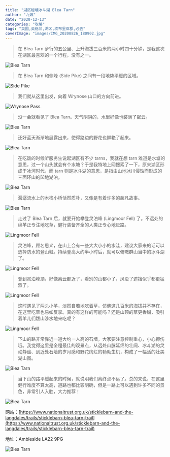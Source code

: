 ```yaml
---
title: "湖区秘境冰斗湖 Blea Tarn"
author: "九姨"
date: "2020-12-13"
categories: "攻略"
tags: "英国,英格兰,湖区,坎布里亚郡,必去"
coverImage: "images/IMG_20200826_180902.jpg"
---
```


>在 Blea Tarn 步行的五公里、上升海拔三百米的两小时四十分钟，是我这次在湖区最喜欢的一个行程，没有之一。

![Blea Tarn](images/bleatarntrail.jpg)

>在 Blea Tarn 和侧峰 (Side Pike) 之间有一段地势平缓的区域。

![Side Pike](images/IMG_20200826_182806.jpg)

>我们就从这里出发，向着 Wrynose 山口的方向前进。

![Wrynose Pass](images/IMG_20200826_154635.jpg)

>没一会就看见了 Blea Tarn。天气阴阴的，水里好像也装满了密云。

![Blea Tarn](images/IMG_20200826_155541.jpg)

>还好蓝天渐渐地展露出来，使得路边的野花也鲜艳了起来。

![Blea Tarn](images/IMG_20200826_160943.jpg)

>在吃饭的时候听服务生说起湖区有不少 tarns，我就在想 tarn 难道是水塘的意思，过一个山头就会有个水塘？于是我特地上网搜索了一下，原来湖区形成于冰河时代，而 tarn 则是冰斗湖的意思，是指由山地冰川侵蚀而形成的三面环山的凹地湖泊。

![Blea Tarn](images/IMG_20200826_161204.jpg)

>潺潺流水上的木栈小桥恬然质朴，又像是有着许多的超凡故事。

![Blea Tarn](images/IMG_20200826_160814.jpg)

>走过了 Blea Tarn 后，就要开始攀登灵泊峰 (Lingmoor Fell) 了。不远处的绵羊正专注地吃草，健行装备齐全的人类正专心地赶路。

![Lingmoor Fell](images/IMG_20200826_162258.jpg)

>灵泊峰，顾名思义，在山上会有一些大大小小的水洼，建议大家来的话可以选择防水的登山鞋。持续登高大约半小时后，就可以俯瞰群山当中的冰斗湖了。

![Lingmoor Fell](images/IMG_20200826_163536.jpg)

>登到灵泊峰顶，好像离云都近了，看别的山都小了，风没了遮挡似乎都更猛烈了。

![Lingmoor Fell](images/IMG_20200828_165133.jpg)

>这时遇见了两头小羊，淡然自若地吃着草，仿佛这几百米的海拔并不存在，在这里吃草也易如反掌。真的有这样的可能吗？还是山顶的草更香甜，吸引着羊儿们跋山涉水地来吃呢？

![Lingmoor Fell](images/IMG_20200826_171253.jpg)

>下山的路非常靠近一道大约一人高的石墙，大家要注意控制重心，小心擦伤哦。我觉得这里是全程最佳的观景点，从远处山脉延绵的壮阔、冰斗湖的灵动静谧、到近处石墙的岁月感和野花绚烂的勃勃生机，构成了一幅活的壮美湖山图。

![Blea Tarn](images/IMG_20200826_173554.jpg)

>当下山的路平缓起来的时候，就说明我们离终点不远了。总的来说，在这里健行难度不算太高，道路也都比较明确，但是一路上可以遇到许多不同的景色，非常引人入胜，大力推荐！

![Blea Tarn](images/IMG_20200826_180902.jpg)


网站：[https://www.nationaltrust.org.uk/sticklebarn-and-the-langdales/trails/sticklebarn-blea-tarn-trail](https://www.nationaltrust.org.uk/sticklebarn-and-the-langdales/trails/sticklebarn-blea-tarn-trail)

地址：Ambleside LA22 9PG

![Blea Tarn](images/bleatarn.jpg)